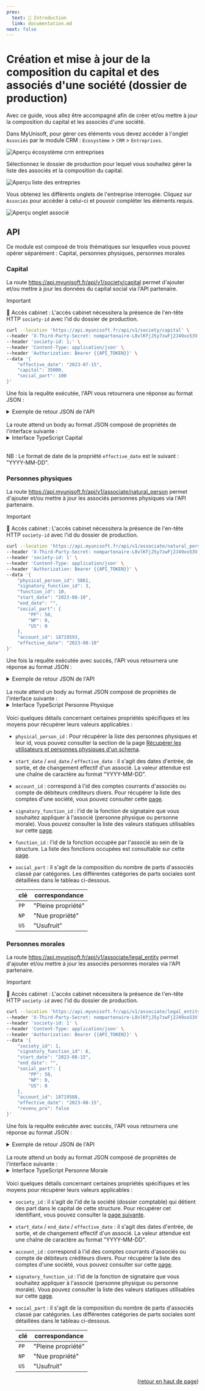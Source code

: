 ```yaml
---
prev:
  text: 🐤 Introduction
  link: documentation.md
next: false
---
```


<span id="readme-top"></span>

# Création et mise à jour de la composition du capital et des associés d'une société (dossier de production)

Avec ce guide, vous allez être accompagné afin de créer et/ou mettre à jour la composition du capital et les associés d'une société.

Dans MyUnisoft, pour gérer ces éléments vous devez accéder à l'onglet `Associés` par le module CRM : `Ecosystème` > `CRM` > `Entreprises`.

![Aperçu écosystème crm entreprises](../../images/ecosysteme_crm_entreprises.png)

Sélectionnez le dossier de production pour lequel vous souhaitez gérer la liste des associés et la composition du capital.

![Aperçu liste des entrepries](../../images/liste_entreprises.png)

Vous obtenez les différents onglets de l'entreprise interrogée. Cliquez sur `Associés` pour accéder à celui-ci et pouvoir compléter les éléments requis.

![Aperçu onglet associé](../../images/modif_associes.png)

## API

Ce module est composé de trois thématiques sur lesquelles vous pouvez opérer séparément : Capital, personnes physiques, personnes morales

### Capital

La route <https://api.myunisoft.fr/api/v1/society/capital> permet d'ajouter et/ou mettre à jour les données du capital social via l'API partenaire.

> [!IMPORTANT]
> 🔹 Accès cabinet : L'accès cabinet nécessitera la présence de l'en-tête HTTP `society-id` avec l'id du dossier de production.

```bash
curl --location 'https://api.myunisoft.fr/api/v1/society/capital' \
--header 'X-Third-Party-Secret: nompartenaire-L8vlKfjJ5y7zwFj2J49xo53V' \
--header 'society-id: 1;' \
--header 'Content-Type: application/json' \
--header 'Authorization: Bearer {{API_TOKEN}}' \
--data '{
    "effective_date": "2023-07-15",
    "capital": 35000,
    "social_part": 100
}'
```

Une fois la requête exécutée, l'API vous retournera une réponse au format JSON :

<details class="details custom-block"><summary>Exemple de retour JSON de l'API</summary>

```json
{
    "historical_id": 1526,
    "date": "2023-07-15",
    "capital": 35000,
    "social_part": 100,
    "social_part_value": 350
}
```

</details>

<br>
La route attend un body au format JSON composé de propriétés de l'interface suivante :

<details class="details custom-block"><summary>Interface TypeScript Capital</summary>

```ts
export interface Capital {
    effective_date: string,
    capital: number,
    social_part:  number
}
```

</details>

<br>

NB : Le format de date de la propriété `effective_date` est le suivant : "YYYY-MM-DD".

### Personnes physiques

La route <https://api.myunisoft.fr/api/v1/associate/natural_person> permet d'ajouter et/ou mettre à jour les associés personnes physiques via l'API partenaire.

> [!IMPORTANT]
> 🔹 Accès cabinet : L'accès cabinet nécessitera la présence de l'en-tête HTTP `society-id` avec l'id du dossier de production.

```bash
curl --location 'https://api.myunisoft.fr/api/v1/associate/natural_person' \
--header 'X-Third-Party-Secret: nompartenaire-L8vlKfjJ5y7zwFj2J49xo53V' \
--header 'society-id: 1' \
--header 'Content-Type: application/json' \
--header 'Authorization: Bearer {{API_TOKEN}}' \
--data '{
    "physical_person_id": 5861,
    "signatory_function_id": 3,
    "function_id": 10,
    "start_date": "2023-08-10",
    "end_date": "",
    "social_part": {
        "PP": 50,
        "NP": 0,
        "US": 0
    },
    "account_id": 18719593,
    "effective_date": "2023-08-10"
}'
```

Une fois la requête exécutée avec succès, l'API vous retournera une réponse au format JSON :

<details class="details custom-block"><summary>Exemple de retour JSON de l'API</summary>

```json
{
    "physical_person_link_id": 2588,
    "physical_person": {
        "id": 5861,
        "firstname": "",
        "name": "",
        "account_id": 18719593
    },
    "effective_date": "2023-08-10",
    "start_date": "2023-08-10",
    "end_date": "",
    "signatory_function": {
        "id": 3,
        "label": ""
    },
    "function": {
        "id": 10,
        "label": ""
    },
    "social_part": {
        "PP": 50,
        "NP": 0,
        "US": 0,
        "percent": 50
    }
}
```

</details>

<br>
La route attend un body au format JSON composé de propriétés de l'interface suivante :

<details class="details custom-block"><summary>Interface TypeScript Personne Physique</summary>

```ts
export interface PersonnePhysique {
    physical_person_id: number,
    signatory_function_id: number,
    function_id: number,
    start_date: string,
    end_date: string,
    social_part: {
        PP: number,
        NP: number,
        US: number
    },
    account_id: number,
    effective_date: string
}
```

</details>

<br>
Voici quelques détails concernant certaines propriétés spécifiques et les moyens pour récupérer leurs valeurs applicables :

- `physical_person_id` : Pour récupérer la liste des personnes physiques et leur id, vous pouvez consulter la section de la page [Récupérer les utilisateurs et personnes physiques d'un schema](./users.md).
- `start_date` / `end_date` / `effective_date` : il s'agit des dates d'entrée, de sortie, et de changement effectif d'un associé. La valeur attendue est une chaîne de caractère au format "YYYY-MM-DD".
- `account_id` : correspond à l'id des comptes courrants d'associés ou compte de débiteurs créditeurs divers. Pour récupérer la liste des comptes d'une société, vous pouvez consulter cette [page](../../MAD/api/account.md).
- `signatory_function_id` : l'id de la fonction de signataire que vous souhaitez appliquer à l'associé (personne physique ou personne morale). Vous pouvez consulter la liste des valeurs statiques utilisables sur cette [page](../specs/signatory_function.md).
- `function_id` : l'id de la fonction occupée par l'associé au sein de la structure. La liste des fonctions occupées est consultable sur cette [page](../specs/function.md).
- `social_part` : il s'agit de la composition du nombre de parts d'associés classé par catégories. Les différentes catégories de parts sociales sont détaillées dans le tableau ci-dessous.

  | clé | correspondance |
  | --- | --- |
  | `PP` | "Pleine propriété" |
  | `NP` | "Nue propriété" |
  | `US` | "Usufruit" |

### Personnes morales

La route <https://api.myunisoft.fr/api/v1/associate/legal_entity> permet d'ajouter et/ou mettre à jour les associés personnes morales via l'API partenaire.

> [!IMPORTANT]
> 🔹 Accès cabinet : L'accès cabinet nécessitera la présence de l'en-tête HTTP `society-id` avec l'id du dossier de production.

```bash
curl --location 'https://api.myunisoft.fr/api/v1/associate/legal_entity' \
--header 'X-Third-Party-Secret: nompartenaire-L8vlKfjJ5y7zwFj2J49xo53V' \
--header 'society-id: 1' \
--header 'Content-Type: application/json' \
--header 'Authorization: Bearer {{API_TOKEN}}' \
--data '{
    "society_id": 1,
    "signatory_function_id": 6,
    "start_date": "2023-08-15",
    "end_date": "",
    "social_part": {
        "PP": 50,
        "NP": 0,
        "US": 0
    },
    "account_id": 18719588,
    "effective_date": "2023-08-15",
    "revenu_pro": false
}'
```

Une fois la requête exécutée avec succès, l'API vous retournera une réponse au format JSON :

<details class="details custom-block"><summary>Exemple de retour JSON de l'API</summary>

```json
{
  "society_link_id": 2004,
  "society": {
    "id": 5303,
    "address": "10 Avenue Granot 07800 BEAUCHASTEL FRANCE",
    "name": "SCI Un, Deux, Trois",
    "siret": "07955606400016",
    "id_type_company": 1,
    "account_id": 18719588,
    "assujetti_unique": false,
    "capital": 1000,
    "date_capital": "2022-03-24",
    "nb_part": 10,
    "revenu_pro": false,
    "start_date": "2023-08-15",
    "end_date": "",
    "effective_date": "2023-08-15"
  },
  "social_part": {
    "NP": 0,
    "PP": 50,
    "US": 0,
    "percent": 50
  },
  "signatory_function": {
    "id": 6,
    "label": ""
  }
}
```

</details>

<br>
La route attend un body au format JSON composé de propriétés de l'interface suivante :

<details class="details custom-block"><summary>Interface TypeScript Personne Morale</summary>

```ts
export interface PersonneMorale {
    society_id: number,
    signatory_function_id: number,
    start_date: string,
    end_date: string,
    social_part: {
        PP: number,
        NP: number,
        US: number
    },
    account_id: number,
    effective_date: string,
    revenu_pro: boolean
}
```

</details>

<br>
Voici quelques détails concernant certaines propriétés spécifiques et les moyens pour récupérer leurs valeurs applicables :

- `society_id` : il s'agit de l'id de la société (dossier comptable) qui détient des part dans le capital de cette structure. Pour récupérer cet identifiant, vous pouvez consulter la [page suivante](../society.md).
- `start_date` / `end_date` / `effective_date` : il s'agit des dates d'entrée, de sortie, et de changement effectif d'un associé. La valeur attendue est une chaîne de caractère au format "YYYY-MM-DD".
- `account_id` : correspond à l'id des comptes courrants d'associés ou compte de débiteurs créditeurs divers. Pour récupérer la liste des comptes d'une société, vous pouvez consulter sur cette [page](../../MAD/api/account.md).
- `signatory_function_id` : l'id de la fonction de signataire que vous souhaitez appliquer à l'associé (personne physique ou personne morale). Vous pouvez consulter la liste des valeurs statiques utilisables sur cette [page](../specs/signatory_function.md).
- `social_part` : il s'agit de la composition du nombre de parts d'associés classé par catégories. Les différentes catégories de parts sociales sont détaillées dans le tableau ci-dessous.

  | clé | correspondance |
  | --- | --- |
  | `PP` | "Pleine propriété" |
  | `NP` | "Nue propriété" |
  | `US` | "Usufruit" |

<p align="right">(<a href="#readme-top">retour en haut de page</a>)</p>
